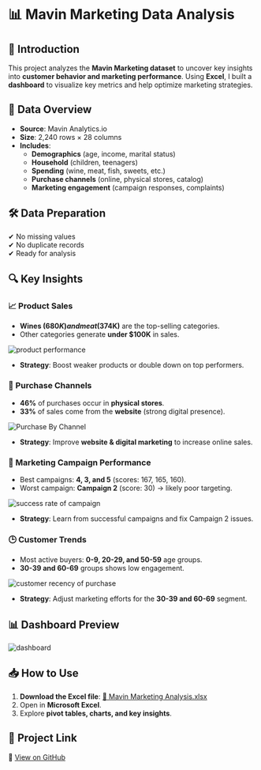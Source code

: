 # 📊 Mavin Marketing Data Analysis  

## 📌 Introduction  
This project analyzes the **Mavin Marketing dataset** to uncover key insights into **customer behavior and marketing performance**. Using **Excel**, I built a **dashboard** to visualize key metrics and help optimize marketing strategies.  

## 📁 Data Overview  
- **Source**: Mavin Analytics.io  
- **Size**: 2,240 rows × 28 columns  
- **Includes**:  
  - **Demographics** (age, income, marital status)  
  - **Household** (children, teenagers)  
  - **Spending** (wine, meat, fish, sweets, etc.)  
  - **Purchase channels** (online, physical stores, catalog)  
  - **Marketing engagement** (campaign responses, complaints)  

## 🛠️ Data Preparation  
✔ No missing values  
✔ No duplicate records  
✔ Ready for analysis  

## 🔍 Key Insights  

### **📈 Product Sales**  
- **Wines ($680K) and meat ($374K)** are the top-selling categories.  
- Other categories generate **under $100K** in sales.
  
![product performance](https://github.com/user-attachments/assets/9a6f9a8d-12bb-46c2-823a-471cabf6b15b) 

- **Strategy**: Boost weaker products or double down on top performers.
   


### **🛒 Purchase Channels**  
- **46%** of purchases occur in **physical stores**.  
- **33%** of sales come from the **website** (strong digital presence).

![Purchase By Channel](https://github.com/user-attachments/assets/275cdee6-0aef-49d3-8e0d-2df75f41fbca)
  
- **Strategy**: Improve **website & digital marketing** to increase online sales.
   


### **📢 Marketing Campaign Performance**  
- Best campaigns: **4, 3, and 5** (scores: 167, 165, 160).  
- Worst campaign: **Campaign 2** (score: 30) → likely poor targeting.

 ![success rate of campaign](https://github.com/user-attachments/assets/ecd45673-12a5-4450-bba1-3900c0fc3924)
 
- **Strategy**: Learn from successful campaigns and fix Campaign 2 issues.
  


### **🕒 Customer Trends**  
- Most active buyers: **0-9, 20-29, and 50-59** age groups.  
- **30-39 and 60-69** groups shows low engagement.

![customer recency of purchase](https://github.com/user-attachments/assets/8e02afca-882b-45b2-9dc3-ece4fe5ba33f)

- **Strategy**: Adjust marketing efforts for the **30-39 and 60-69** segment.
    


## 📊 Dashboard Preview  
  ![dashboard](https://github.com/user-attachments/assets/57b1d5e1-b024-43ae-9838-70fefc066854)


## 📥 How to Use  
1. **Download the Excel file**: [🔗 Mavin Marketing Analysis.xlsx](https://github.com/oziohuzainab/maven-marketing-analysis/blob/main/projects/excel-analysis/Mavin-Marketing-Analysis.xlsx)  
2. Open in **Microsoft Excel**.  
3. Explore **pivot tables, charts, and key insights**.  

## 📎 Project Link  
🔗 [View on GitHub](https://github.com/yourusername/yourrepo/projects/excel-analysis)

